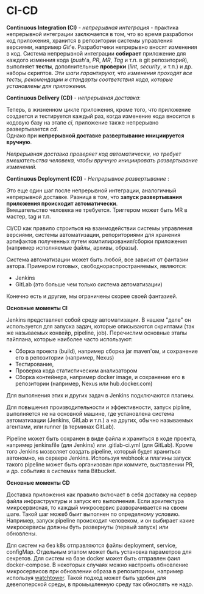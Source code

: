 # CI-CD

**Continuous Integration (CI)** - _непрерывная интеграция_ - практика непрерывной интеграции заключается в 
том, что во время разработки код приложения, хранится в репозитории системы управления версиями, например _Git_'е. 
Разработчики непрерывно вносят изменения в код. 
Система непрерывной интеграции **собирает** приложение для каждого изменния кода (_push_'a, _PR_, _MR_, _Tag_ и т.п. в git репозиторий),
выполняет **тесты**, дополнительные **проверки** (_lint_, _security_, и т.п.) и др. наборы скриптов.
_Эти шаги гарантируют, что изменения проходят все тесты, 
рекомендации и стандарты соответствия кода, которые установлены для приложения._

**Continuous Delivery (CD)** - _непрерывная доставка_:

Теперь, в жизненном цикле приложения, кроме того, что приложение создается и тестируется каждый раз, 
когда изменение кода вносится в кодовую базу на этапе _ci_, приложение также непрерывно развертывается _cd_.  
Однако при **непрерывной доставке развертывание инициируется вручную**.

_Непрерывная доставка проверяет код автоматически, но требует вмешательства человека, 
чтобы вручную инициировать развертывание изменений._

**Continuous Deployment (CD)** - _Непрерывное развертывание_ :

Это еще один шаг после непрерывной интеграции, аналогичный непрерывной доставке.
Разница в том, что **запуск развертывания приложения происходит автоматически**.  
Вмешательство человека не требуется. Триггером может быть MR в мастер, tag и т.п.

CI/CD как правило строиться на взаимодействии системы управления версиями, системы автоматизации, репориториями для хранения артифактов полученных путем компилирования/сборки приложения (например исполняемые файлы, архивы, образы).

Система автоматизации может быть любой, все зависит от фантазии автора. Примером готовых, свободнораспространяемых, являются:

- Jenkins
- GitLab (это больше чем только система автоматизации)

Конечно есть и другие, мы ограничены скорее своей фантазией.

**Основные моменты CI**

Jenkins представляет собой среду автоматизации. В нашем "деле" он используется для запуска задач, которые описываются скриптами (так же называемых конвейр, pipeline, job). Перечислим основные этапы пайплана, которые наиболее часто используют:

- Сборка проекта (build), например сборка jar maven'ом, и сохранение его в репозитории (например, Nexus)
- Тестирование, 
- Проверка кода статистическим анализатором 
- Сборка контейнера, например docker image, и сохранение его в репозитории (например, Nexus или hub.docker.com)

Для выполнения этих и других задач в Jenkins подключаются плагины.

Для повышения производительности и эффективности, запуск pipline, выполняется не на основной машине, где установлена система автоматизации (Jenkins, GitLab и т.п.) а на других, обычно называемых агентами, или runner (в терминах GitLab).

Pipeline может быть сохранен в виде файла и храниться в коде проекта, например jenkinsfile (для Jenkins) или .gitlab-ci.yml (для GitLab).
Кроме того Jenkins мозволяет создать pipeline, который будет храниться автономно, на сервере Jenkins. Используя webhook и плагины запуск такого pipeline может быть организован при коммите, выставлении PR, и др. событиях в системах типа Bitbucket.

**Основные моменты CD**

Доставка приложения как правило включает в себя доставку на сервер файла инфраструктуры и запуск его выполнения. Если архитектура микрсервисная, то каждый микросервис разворачивается на своем шаге. Такой шаг можеб быит выполнен по определному условию. Например, запуск pipeline происходит человеком, и он выбирает какие микросервисы должны буть развернуты (первый запуск) или обновлены.

Для систем на без k8s отправляются файлы deployment, service, configMap. Отдельным этапом может быть установка параметров для секретов.
Для систем на базе docker может быть отправлен фаил docker-compose. 
В некоторых случаях можно настроить обновление микросервисов при обновлении образа в репозиториии, например используя [watchtower](https://github.com/containrrr/watchtower). Такой подход может быть удобен для девелоперской среды, в промышленную среду так обнослять не надо.
